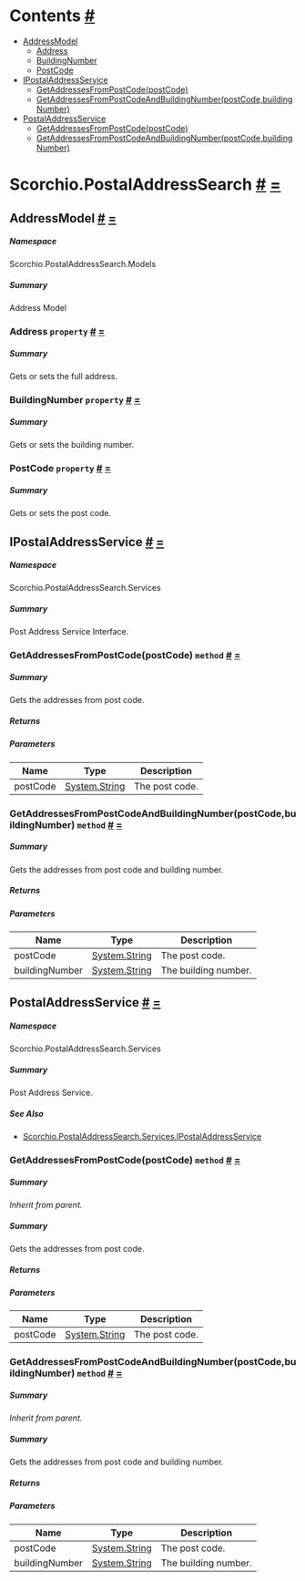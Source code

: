 <a name='contents'></a>
# Contents [#](#contents 'Go To Here')

- [AddressModel](#T-Scorchio-PostalAddressSearch-Models-AddressModel 'Scorchio.PostalAddressSearch.Models.AddressModel')
  - [Address](#P-Scorchio-PostalAddressSearch-Models-AddressModel-Address 'Scorchio.PostalAddressSearch.Models.AddressModel.Address')
  - [BuildingNumber](#P-Scorchio-PostalAddressSearch-Models-AddressModel-BuildingNumber 'Scorchio.PostalAddressSearch.Models.AddressModel.BuildingNumber')
  - [PostCode](#P-Scorchio-PostalAddressSearch-Models-AddressModel-PostCode 'Scorchio.PostalAddressSearch.Models.AddressModel.PostCode')
- [IPostalAddressService](#T-Scorchio-PostalAddressSearch-Services-IPostalAddressService 'Scorchio.PostalAddressSearch.Services.IPostalAddressService')
  - [GetAddressesFromPostCode(postCode)](#M-Scorchio-PostalAddressSearch-Services-IPostalAddressService-GetAddressesFromPostCode-System-String- 'Scorchio.PostalAddressSearch.Services.IPostalAddressService.GetAddressesFromPostCode(System.String)')
  - [GetAddressesFromPostCodeAndBuildingNumber(postCode,buildingNumber)](#M-Scorchio-PostalAddressSearch-Services-IPostalAddressService-GetAddressesFromPostCodeAndBuildingNumber-System-String,System-String- 'Scorchio.PostalAddressSearch.Services.IPostalAddressService.GetAddressesFromPostCodeAndBuildingNumber(System.String,System.String)')
- [PostalAddressService](#T-Scorchio-PostalAddressSearch-Services-PostalAddressService 'Scorchio.PostalAddressSearch.Services.PostalAddressService')
  - [GetAddressesFromPostCode(postCode)](#M-Scorchio-PostalAddressSearch-Services-PostalAddressService-GetAddressesFromPostCode-System-String- 'Scorchio.PostalAddressSearch.Services.PostalAddressService.GetAddressesFromPostCode(System.String)')
  - [GetAddressesFromPostCodeAndBuildingNumber(postCode,buildingNumber)](#M-Scorchio-PostalAddressSearch-Services-PostalAddressService-GetAddressesFromPostCodeAndBuildingNumber-System-String,System-String- 'Scorchio.PostalAddressSearch.Services.PostalAddressService.GetAddressesFromPostCodeAndBuildingNumber(System.String,System.String)')

<a name='assembly'></a>
# Scorchio.PostalAddressSearch [#](#assembly 'Go To Here') [=](#contents 'Back To Contents')

<a name='T-Scorchio-PostalAddressSearch-Models-AddressModel'></a>
## AddressModel [#](#T-Scorchio-PostalAddressSearch-Models-AddressModel 'Go To Here') [=](#contents 'Back To Contents')

##### Namespace

Scorchio.PostalAddressSearch.Models

##### Summary

Address Model

<a name='P-Scorchio-PostalAddressSearch-Models-AddressModel-Address'></a>
### Address `property` [#](#P-Scorchio-PostalAddressSearch-Models-AddressModel-Address 'Go To Here') [=](#contents 'Back To Contents')

##### Summary

Gets or sets the full address.

<a name='P-Scorchio-PostalAddressSearch-Models-AddressModel-BuildingNumber'></a>
### BuildingNumber `property` [#](#P-Scorchio-PostalAddressSearch-Models-AddressModel-BuildingNumber 'Go To Here') [=](#contents 'Back To Contents')

##### Summary

Gets or sets the building number.

<a name='P-Scorchio-PostalAddressSearch-Models-AddressModel-PostCode'></a>
### PostCode `property` [#](#P-Scorchio-PostalAddressSearch-Models-AddressModel-PostCode 'Go To Here') [=](#contents 'Back To Contents')

##### Summary

Gets or sets the post code.

<a name='T-Scorchio-PostalAddressSearch-Services-IPostalAddressService'></a>
## IPostalAddressService [#](#T-Scorchio-PostalAddressSearch-Services-IPostalAddressService 'Go To Here') [=](#contents 'Back To Contents')

##### Namespace

Scorchio.PostalAddressSearch.Services

##### Summary

Post Address Service Interface.

<a name='M-Scorchio-PostalAddressSearch-Services-IPostalAddressService-GetAddressesFromPostCode-System-String-'></a>
### GetAddressesFromPostCode(postCode) `method` [#](#M-Scorchio-PostalAddressSearch-Services-IPostalAddressService-GetAddressesFromPostCode-System-String- 'Go To Here') [=](#contents 'Back To Contents')

##### Summary

Gets the addresses from post code.

##### Returns



##### Parameters

| Name | Type | Description |
| ---- | ---- | ----------- |
| postCode | [System.String](http://msdn.microsoft.com/query/dev14.query?appId=Dev14IDEF1&l=EN-US&k=k:System.String 'System.String') | The post code. |

<a name='M-Scorchio-PostalAddressSearch-Services-IPostalAddressService-GetAddressesFromPostCodeAndBuildingNumber-System-String,System-String-'></a>
### GetAddressesFromPostCodeAndBuildingNumber(postCode,buildingNumber) `method` [#](#M-Scorchio-PostalAddressSearch-Services-IPostalAddressService-GetAddressesFromPostCodeAndBuildingNumber-System-String,System-String- 'Go To Here') [=](#contents 'Back To Contents')

##### Summary

Gets the addresses from post code and building number.

##### Returns



##### Parameters

| Name | Type | Description |
| ---- | ---- | ----------- |
| postCode | [System.String](http://msdn.microsoft.com/query/dev14.query?appId=Dev14IDEF1&l=EN-US&k=k:System.String 'System.String') | The post code. |
| buildingNumber | [System.String](http://msdn.microsoft.com/query/dev14.query?appId=Dev14IDEF1&l=EN-US&k=k:System.String 'System.String') | The building number. |

<a name='T-Scorchio-PostalAddressSearch-Services-PostalAddressService'></a>
## PostalAddressService [#](#T-Scorchio-PostalAddressSearch-Services-PostalAddressService 'Go To Here') [=](#contents 'Back To Contents')

##### Namespace

Scorchio.PostalAddressSearch.Services

##### Summary

Post Address Service.

##### See Also

- [Scorchio.PostalAddressSearch.Services.IPostalAddressService](#T-Scorchio-PostalAddressSearch-Services-IPostalAddressService 'Scorchio.PostalAddressSearch.Services.IPostalAddressService')

<a name='M-Scorchio-PostalAddressSearch-Services-PostalAddressService-GetAddressesFromPostCode-System-String-'></a>
### GetAddressesFromPostCode(postCode) `method` [#](#M-Scorchio-PostalAddressSearch-Services-PostalAddressService-GetAddressesFromPostCode-System-String- 'Go To Here') [=](#contents 'Back To Contents')

##### Summary

*Inherit from parent.*

##### Summary

Gets the addresses from post code.

##### Returns



##### Parameters

| Name | Type | Description |
| ---- | ---- | ----------- |
| postCode | [System.String](http://msdn.microsoft.com/query/dev14.query?appId=Dev14IDEF1&l=EN-US&k=k:System.String 'System.String') | The post code. |

<a name='M-Scorchio-PostalAddressSearch-Services-PostalAddressService-GetAddressesFromPostCodeAndBuildingNumber-System-String,System-String-'></a>
### GetAddressesFromPostCodeAndBuildingNumber(postCode,buildingNumber) `method` [#](#M-Scorchio-PostalAddressSearch-Services-PostalAddressService-GetAddressesFromPostCodeAndBuildingNumber-System-String,System-String- 'Go To Here') [=](#contents 'Back To Contents')

##### Summary

*Inherit from parent.*

##### Summary

Gets the addresses from post code and building number.

##### Returns



##### Parameters

| Name | Type | Description |
| ---- | ---- | ----------- |
| postCode | [System.String](http://msdn.microsoft.com/query/dev14.query?appId=Dev14IDEF1&l=EN-US&k=k:System.String 'System.String') | The post code. |
| buildingNumber | [System.String](http://msdn.microsoft.com/query/dev14.query?appId=Dev14IDEF1&l=EN-US&k=k:System.String 'System.String') | The building number. |
